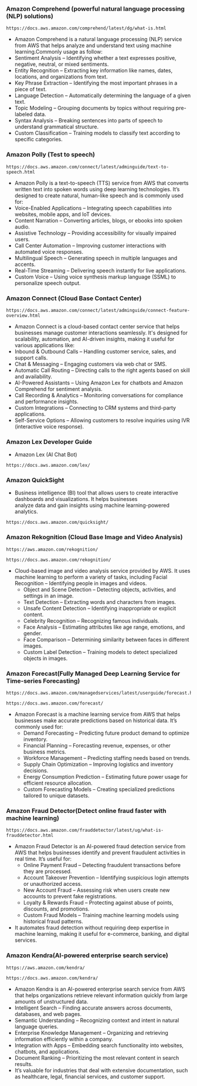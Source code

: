 ### Amazon Comprehend (powerful natural language processing (NLP) solutions)
```
https://docs.aws.amazon.com/comprehend/latest/dg/what-is.html
```
- Amazon Comprehend is a natural language processing (NLP) service from AWS that helps analyze and understand text using machine learning.Commonly usage as follow:
 - Sentiment Analysis – Identifying whether a text expresses positive, negative, neutral, or mixed sentiments.
 - Entity Recognition – Extracting key information like names, dates, locations, and organizations from text.
 - Key Phrase Extraction – Identifying the most important phrases in a piece of text.
 - Language Detection – Automatically determining the language of a given text.
 - Topic Modeling – Grouping documents by topics without requiring pre-labeled data.
 - Syntax Analysis – Breaking sentences into parts of speech to understand grammatical structure.
 - Custom Classification – Training models to classify text according to specific categories.

### Amazon Polly (Test to speech)
```
https://docs.aws.amazon.com/connect/latest/adminguide/text-to-speech.html
```
- Amazon Polly is a text-to-speech (TTS) service from AWS that converts written text into spoken words using deep learning technologies. It’s designed to create natural, human-like speech and is commonly used for:
 - Voice-Enabled Applications – Integrating speech capabilities into websites, mobile apps, and IoT devices.
 - Content Narration – Converting articles, blogs, or ebooks into spoken audio.
 - Assistive Technology – Providing accessibility for visually impaired users.
 - Call Center Automation – Improving customer interactions with automated voice responses.
 - Multilingual Speech – Generating speech in multiple languages and accents.
 - Real-Time Streaming – Delivering speech instantly for live applications.
 - Custom Voice – Using voice synthesis markup language (SSML) to personalize speech output.


### Amazon Connect (Cloud Base Contact Center)
```
https://docs.aws.amazon.com/connect/latest/adminguide/connect-feature-overview.html
```
- Amazon Connect is a cloud-based contact center service that helps businesses manage customer interactions seamlessly. It's designed for scalability, automation, and AI-driven insights, making it useful for various applications like:
 - Inbound & Outbound Calls – Handling customer service, sales, and support calls.
 - Chat & Messaging – Engaging customers via web chat or SMS.
 - Automatic Call Routing – Directing calls to the right agents based on skill and availability.
 - AI-Powered Assistants – Using Amazon Lex for chatbots and Amazon Comprehend for sentiment analysis.
 - Call Recording & Analytics – Monitoring conversations for compliance and performance insights.
 - Custom Integrations – Connecting to CRM systems and third-party applications.
 - Self-Service Options – Allowing customers to resolve inquiries using IVR (interactive voice response).


### Amazon Lex Developer Guide
- Amazon Lex (AI Chat Bot)
```
https://docs.aws.amazon.com/lex/
```

### Amazon QuickSight
 - Business intelligence (BI) tool that allows users to create interactive dashboards and visualizations. It helps businesses    
   analyze data and gain insights using machine learning-powered analytics.
```
https://docs.aws.amazon.com/quicksight/
```

### Amazon Rekognition (Cloud Base Image and Video Analysis)
```
https://aws.amazon.com/rekognition/
```
```
https://docs.aws.amazon.com/rekognition/
```
- Cloud-based image and video analysis service provided by AWS. It uses machine learning to perform a variety of tasks, including Facial 
  Recognition – Identifying people in images and videos.
  - Object and Scene Detection – Detecting objects, activities, and settings in an image.
  - Text Detection – Extracting words and characters from images.
  - Unsafe Content Detection – Identifying inappropriate or explicit content.
  - Celebrity Recognition – Recognizing famous individuals.
  - Face Analysis – Estimating attributes like age range, emotions, and gender.
  - Face Comparison – Determining similarity between faces in different images.
  - Custom Label Detection – Training models to detect specialized objects in images.

### Amazon Forecast(Fully Managed Deep Learning Service for Time-series Forecasting)
```
https://docs.aws.amazon.com/managedservices/latest/userguide/forecast.html
```
```
https://docs.aws.amazon.com/forecast/
```
- Amazon Forecast is a machine learning service from AWS that helps businesses make accurate predictions based on historical data.
  It’s commonly used for:
  - Demand Forecasting – Predicting future product demand to optimize inventory.
  - Financial Planning – Forecasting revenue, expenses, or other business metrics.
  - Workforce Management – Predicting staffing needs based on trends.
  - Supply Chain Optimization – Improving logistics and inventory decisions.
  - Energy Consumption Prediction – Estimating future power usage for efficient resource allocation.
  - Custom Forecasting Models – Creating specialized predictions tailored to unique datasets.
 
### Amazon Fraud Detector(Detect online fraud faster with machine learning)
```
https://docs.aws.amazon.com/frauddetector/latest/ug/what-is-frauddetector.html
```
- Amazon Fraud Detector is an AI-powered fraud detection service from AWS that helps businesses identify and prevent fraudulent activities in
  real time. It’s useful for:
  - Online Payment Fraud – Detecting fraudulent transactions before they are processed.
  - Account Takeover Prevention – Identifying suspicious login attempts or unauthorized access.
  - New Account Fraud – Assessing risk when users create new accounts to prevent fake registrations.
  - Loyalty & Rewards Fraud – Protecting against abuse of points, discounts, and promotions.
  - Custom Fraud Models – Training machine learning models using historical fraud patterns.
- It automates fraud detection without requiring deep expertise in machine learning, making it useful for e-commerce, banking, and digital
  services.

### Amazon Kendra(AI-powered enterprise search service)
```
https://aws.amazon.com/kendra/
```
```
https://docs.aws.amazon.com/kendra/
```
- Amazon Kendra is an AI-powered enterprise search service from AWS that helps organizations retrieve relevant information quickly from large
  amounts of unstructured data.
 - Intelligent Search – Finding accurate answers across documents, databases, and web pages.
 - Semantic Understanding – Recognizing context and intent in natural language queries.
 - Enterprise Knowledge Management – Organizing and retrieving information efficiently within a company.
 - Integration with Apps – Embedding search functionality into websites, chatbots, and applications.
 - Document Ranking – Prioritizing the most relevant content in search results.
- It’s valuable for industries that deal with extensive documentation, such as healthcare, legal, financial services, and customer support.

